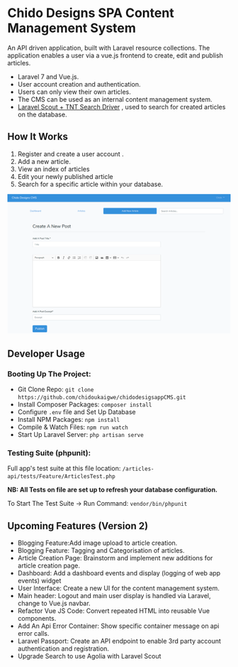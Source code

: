 # Chido Designs SPA Content Management System

An API driven application, built with Laravel resource collections. The application enables a user via a vue.js frontend to create, edit and publish articles. 

- Laravel 7 and Vue.js.
- User account creation and authentication.
- Users can only view their own articles. 
- The CMS can be used as an internal content management system.
- [Laravel Scout + TNT Search Driver](https://github.com/teamtnt/laravel-scout-tntsearch-driver "TNT Search Drive") , used to search for created articles on the database.

## How It Works
1. Register and create a user account .
2. Add a new article.
3. View an index of articles 
4. Edit your newly published article 
5. Search for a specific article within your database.

![alt text][logo]

[logo]: https://github.com/chidoukaigwe/chidodesigsappCMS/blob/master/cms-screenshot.png?raw=true "App Screenshot"

## Developer Usage

### Booting Up The Project:
- Git Clone Repo: `git clone https://github.com/chidoukaigwe/chidodesigsappCMS.git`
- Install Composer Packages: `composer install`
- Configure `.env` file and Set Up Database
- Install NPM Packages: `npm install`
- Compile & Watch Files: `npm run watch`
- Start Up Laravel Server: `php artisan serve`

### Testing Suite (phpunit):

Full app's test suite at this file location: `/articles-api/tests/Feature/ArticlesTest.php`

**NB: All Tests on file are set up to refresh your database configuration.** 

To Start The Test Suite -> Run Command: `vendor/bin/phpunit`

## Upcoming Features (Version 2)
  - Blogging Feature:Add image upload to article creation.
  - Blogging Feature: Tagging and Categorisation of articles.
  - Article Creation Page: Brainstorm and implement new additions for article creation page.
  - Dashboard: Add a dashboard events and display (logging of web app events) widget
  - User Interface: Create a new UI for the content management system.
  - Main header: Logout and main user display is handled via Laravel, change to Vue.js navbar.
  - Refactor Vue JS Code: Convert repeated HTML into reusable Vue components.
  - Add An Api Error Container: Show specific container message on api error calls.
  - Laravel Passport: Create an API endpoint to enable 3rd party account authentication and registration.
  - Upgrade Search to use Agolia with Laravel Scout
           


